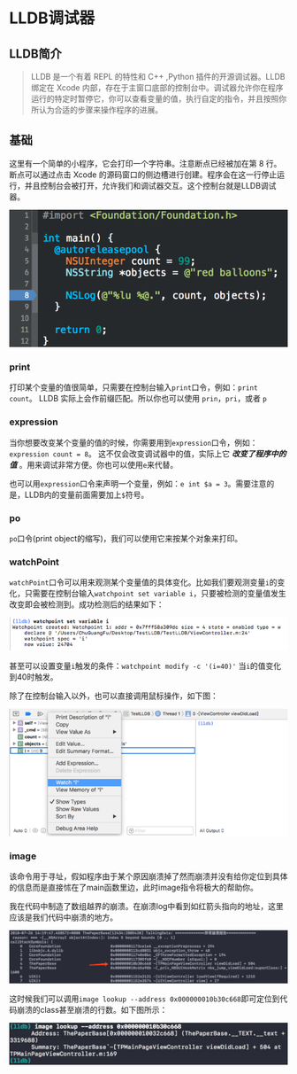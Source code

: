 # LLDB调试器

## LLDB简介

> LLDB 是一个有着 REPL 的特性和 C++ ,Python 插件的开源调试器。LLDB 绑定在 Xcode 内部，存在于主窗口底部的控制台中。调试器允许你在程序运行的特定时暂停它，你可以查看变量的值，执行自定的指令，并且按照你所认为合适的步骤来操作程序的进展。

## 基础

这里有一个简单的小程序，它会打印一个字符串。注意断点已经被加在第 8 行。断点可以通过点击 Xcode 的源码窗口的侧边槽进行创建。程序会在这一行停止运行，并且控制台会被打开，允许我们和调试器交互。这个控制台就是LLDB调试器。

![](https://github.com/jxa184971/iOS-Learning-Journey/blob/master/PIC/Image_2014-11-20_at_10.01.46_PM.png)

### print
打印某个变量的值很简单，只需要在控制台输入`print`口令，例如：`print count`。 LLDB 实际上会作前缀匹配。所以你也可以使用 `prin`，`pri`，或者 `p`

### expression
当你想要改变某个变量的值的时候，你需要用到`expression`口令，例如：`expression count = 8`。 这不仅会改变调试器中的值，实际上它 ***改变了程序中的值*** 。用来调试非常方便。你也可以使用`e`来代替。

也可以用`expression`口令来声明一个变量，例如：`e int $a = 3`。需要注意的是，LLDB内的变量前面需要加上`$`符号。

### po
`po`口令(print object的缩写)，我们可以使用它来按某个对象来打印。

### watchPoint
`watchPoint`口令可以用来观测某个变量值的具体变化。比如我们要观测变量`i`的变化，只需要在控制台输入`watchpoint set variable i`，只要被检测的变量值发生改变即会被检测到。成功检测后的结果如下：

![](https://github.com/jxa184971/iOS-Learning-Journey/blob/master/PIC/3297309-97c65603179afadc.png)

甚至可以设置变量`i`触发的条件：`watchpoint modify -c '(i=40)'` 当`i`的值变化到40时触发。

除了在控制台输入以外，也可以直接调用鼠标操作，如下图：

![](https://github.com/jxa184971/iOS-Learning-Journey/blob/master/PIC/3297309-d86aeb5d9b683852.png)

### image
该命令用于寻址，假如程序由于某个原因崩溃掉了然而崩溃并没有给你定位到具体的信息而是直接怵在了main函数里边，此时image指令将极大的帮助你。

我在代码中制造了数组越界的崩溃。在崩溃log中看到如红箭头指向的地址，这里应该是我们代码中崩溃的地方。

![](https://github.com/jxa184971/iOS-Learning-Journey/blob/master/PIC/1532586150084.jpg)

这时候我们可以调用`image lookup --address 0x000000010b30c668`即可定位到代码崩溃的class甚至崩溃的行数。如下图所示：

![](https://github.com/jxa184971/iOS-Learning-Journey/blob/master/PIC/1532586188518.jpg)
